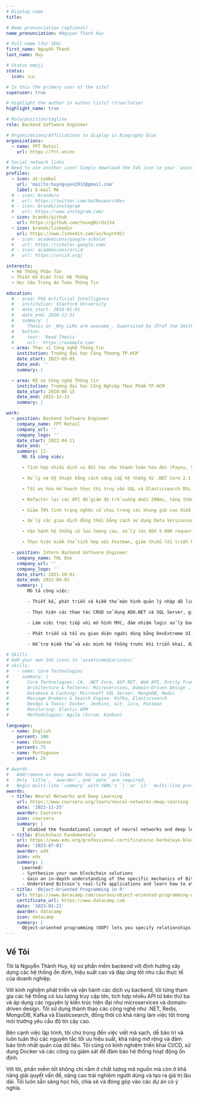 ```yaml
---
# Display name
title: 

# Name pronunciation (optional)
name_pronunciation: #Nguyen Thanh Huy

# Full name (for SEO)
first_name: Nguyễn Thanh
last_name: Huy

# Status emoji
status:
  icon: 🇻🇳

# Is this the primary user of the site?
superuser: true

# Highlight the author in author lists? (true/false)
highlight_name: true

# Role/position/tagline
role: Backend Software Engineer

# Organizations/Affiliations to display in Biography blox
organizations:
  - name: FPT Retail
    url: https://frt.vn/en

# Social network links
# Need to use another icon? Simply download the SVG icon to your `assets/media/icons/` folder.
profiles:
  - icon: at-symbol
    url: 'mailto:huynguyen2913@gmail.com'
    label: E-mail Me
  # - icon: brands/x
  #   url: https://twitter.com/GetResearchDev
  # - icon: brands/instagram
  #   url: https://www.instagram.com/
  - icon: brands/github
    url: https://github.com/YoungBirds134
  - icon: brands/linkedin
    url: https://www.linkedin.com/in/huynt92/
  # - icon: academicons/google-scholar
  #   url: https://scholar.google.com/
  # - icon: academicons/orcid
  #   url: https://orcid.org/

interests:
  - Hệ Thống Phân Tán
  - Thiết Kế Kiến Trúc Hệ Thống
  - Học Sâu Trong An Toàn Thông Tin

education:
  # - area: PhD Artificial Intelligence
  #   institution: Stanford University
  #   date_start: 2016-01-01
  #   date_end: 2020-12-31
  #   summary: |
  #     Thesis on _Why LLMs are awesome_. Supervised by [Prof Joe Smith](https://example.com). Presented papers at 5 IEEE conferences with the contributions being published in 2 Springer journals.
  #   button:
  #     text: 'Read Thesis'
  #     url: 'https://example.com'
  - area: Thạc sĩ Công nghệ Thông tin
    institution: Trường đại học Công Thương TP.HCM
    date_start: 2023-09-05
    date_end: ''
    summary: |

  - area: Kỹ sư Công nghệ Thông tin
    institution: Trường đại học Công Nghiệp Thực Phẩm TP.HCM
    date_start: 2018-08-15
    date_end: 2022-12-31
    summary: |

work:
  - position: Backend Software Engineer
    company_name: FPT Retail
    company_url: ''
    company_logo: ''
    date_start: 2022-04-11
    date_end: ''
    summary: |2-
      Mô tả công việc:

      - Tích hợp nhiều dịch vụ đối tác như thanh toán hóa đơn (Payoo, SmartPay, Epay, FTEL,...), phân phối mã phần mềm (PSD, FPT Play, HTECH,...), nạp tiền điện thoại, kích hoạt và bán SIM FPT, đảm bảo giao dịch trơn tru và hiệu suất hệ thống ổn định.

      - Xử lý nợ kỹ thuật bằng cách nâng cấp hệ thống từ .NET Core 2.1 lên .NET 6, cải thiện hiệu năng, bảo mật và khả năng bảo trì.

      - Tối ưu hóa kế hoạch thực thi truy vấn SQL và Elasticsearch DSL nhằm tăng hiệu quả lập chỉ mục, giảm thời gian phản hồi và cải thiện hiệu suất truy vấn tổng thể.

      - Refactor lại các API để giảm độ trễ xuống dưới 200ms, tăng thông lượng, và tối ưu hóa hiệu năng microservices, giúp hệ thống linh hoạt và dễ mở rộng hơn.

      - Giảm 70% tình trạng nghẽn cổ chai trong các khung giờ cao điểm, cải thiện khả năng phản hồi và thông lượng hệ thống.

      - Xử lý các giao dịch đồng thời bằng cách sử dụng Data Versioning và mô hình Pub/Sub, đảm bảo tính nhất quán dữ liệu.

      - Vận hành hệ thống có lưu lượng cao, xử lý lên đến 5.000 request mỗi giây, đảm bảo khả năng mở rộng và hiệu suất ổn định.

      - Thực hiện kiểm thử tích hợp với Postman, giảm thiểu lỗi triển khai và tăng độ chính xác trong môi trường production.

  - position: Intern Backend Software Engineer
    company_name: THL One
    company_url: ''
    company_logo: ''
    date_start: 2021-10-01
    date_end: 2022-04-01
    summary: |
        Mô tả công việc:

        - Thiết kế, phát triển và kiểm thử màn hình quản lý nhập dữ liệu cho hệ thống ERP.

        - Thực hiện các thao tác CRUD sử dụng ADO.NET và SQL Server, giúp tăng tốc độ xử lý dữ liệu và giảm thời gian thực thi truy vấn.

        - Làm việc trực tiếp với mô hình MVC, đảm nhiệm logic xử lý backend, quản lý luồng dữ liệu và cải thiện khả năng bảo trì hệ thống.

        - Phát triển và tối ưu giao diện người dùng bằng DevExtreme UI, HTML/CSS và JavaScript, nâng cao trải nghiệm người dùng và cải thiện hiệu suất giao diện.

        - Hỗ trợ kiểm thử và xác minh hệ thống trước khi triển khai, đảm bảo độ ổn định và đáng tin cậy của hệ thống.

# Skills
# Add your own SVG icons to `assets/media/icons/`
# skills:
#   - name: Core Technologies
#     summary: |
#       Core Technologies: C#, .NET Core, ASP.NET, Web API, Entity Framework Core
#       Architecture & Patterns: Microservices, Domain-Driven Design , RESTful APIs
#       Database & Caching: Microsoft SQL Server, MongoDB, Redis
#       Message Brokers & Search Engine: Kafka, Elasticsearch
#       DevOps & Tools: Docker, Jenkins, Git, Jira, Postman
#       Monitoring: Elastic APM
#       Methodologies: Agile (Scrum, Kanban)

languages:
  - name: English
    percent: 100
  - name: Chinese
    percent: 75
  - name: Portuguese
    percent: 25

# Awards.
#   Add/remove as many awards below as you like.
#   Only `title`, `awarder`, and `date` are required.
#   Begin multi-line `summary` with YAML's `|` or `|2-` multi-line prefix and indent 2 spaces below.
awards:
  - title: Neural Networks and Deep Learning
    url: https://www.coursera.org/learn/neural-networks-deep-learning
    date: '2023-11-25'
    awarder: Coursera
    icon: coursera
    summary: |
      I studied the foundational concept of neural networks and deep learning. By the end, I was familiar with the significant technological trends driving the rise of deep learning; build, train, and apply fully connected deep neural networks; implement efficient (vectorized) neural networks; identify key parameters in a neural network’s architecture; and apply deep learning to your own applications.
  - title: Blockchain Fundamentals
    url: https://www.edx.org/professional-certificate/uc-berkeleyx-blockchain-fundamentals
    date: '2023-07-01'
    awarder: edX
    icon: edx
    summary: |
      Learned:
      - Synthesize your own blockchain solutions
      - Gain an in-depth understanding of the specific mechanics of Bitcoin
      - Understand Bitcoin’s real-life applications and learn how to attack and destroy Bitcoin, Ethereum, smart contracts and Dapps, and alternatives to Bitcoin’s Proof-of-Work consensus algorithm
  - title: 'Object-Oriented Programming in R'
    url: https://www.datacamp.com/courses/object-oriented-programming-with-s3-and-r6-in-r
    certificate_url: https://www.datacamp.com
    date: '2023-01-21'
    awarder: datacamp
    icon: datacamp
    summary: |
      Object-oriented programming (OOP) lets you specify relationships between functions and the objects that they can act on, helping you manage complexity in your code. This is an intermediate level course, providing an introduction to OOP, using the S3 and R6 systems. S3 is a great day-to-day R programming tool that simplifies some of the functions that you write. R6 is especially useful for industry-specific analyses, working with web APIs, and building GUIs.
---
```


## Về Tôi

Tôi là Nguyễn Thành Huy, kỹ sư phần mềm backend với định hướng xây dựng các hệ thống ổn định, hiệu suất cao và đáp ứng tốt nhu cầu thực tế của doanh nghiệp.

Với kinh nghiệm phát triển và vận hành các dịch vụ backend, tôi từng tham gia các hệ thống có lưu lượng truy cập lớn, tích hợp nhiều API từ bên thứ ba và áp dụng các nguyên lý kiến trúc hiện đại như microservices và domain-driven design. Tôi sử dụng thành thạo các công nghệ như .NET, Redis, MongoDB, Kafka và Elasticsearch, đồng thời có khả năng làm việc tốt trong môi trường yêu cầu độ tin cậy cao.

Bên cạnh việc lập trình, tôi chú trọng đến việc viết mã sạch, dễ bảo trì và luôn tuân thủ các nguyên tắc tối ưu hiệu suất, khả năng mở rộng và đảm bảo tính nhất quán của dữ liệu. Tôi cũng có kinh nghiệm triển khai CI/CD, sử dụng Docker và các công cụ giám sát để đảm bảo hệ thống hoạt động ổn định.

Với tôi, phần mềm tốt không chỉ nằm ở chất lượng mã nguồn mà còn ở khả năng giải quyết vấn đề, nâng cao trải nghiệm người dùng và tạo ra giá trị lâu dài. Tôi luôn sẵn sàng học hỏi, chia sẻ và đóng góp vào các dự án có ý nghĩa.
